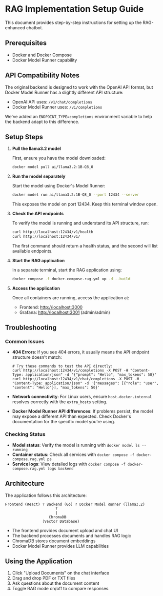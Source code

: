 # RAG Implementation Setup Guide

This document provides step-by-step instructions for setting up the RAG-enhanced chatbot.

## Prerequisites

- Docker and Docker Compose
- Docker Model Runner capability

## API Compatibility Notes

The original backend is designed to work with the OpenAI API format, but Docker Model Runner has a slightly different API structure:

- OpenAI API uses: `/v1/chat/completions`
- Docker Model Runner uses: `/v1/completions` 

We've added an `ENDPOINT_TYPE=completions` environment variable to help the backend adapt to this difference.

## Setup Steps

1. **Pull the llama3.2 model**

   First, ensure you have the model downloaded:

   ```bash
   docker model pull ai/llama3.2:1B-Q8_0
   ```

2. **Run the model separately**

   Start the model using Docker's Model Runner:

   ```bash
   docker model run ai/llama3.2:1B-Q8_0 --port 12434 --server
   ```

   This exposes the model on port 12434. Keep this terminal window open.

3. **Check the API endpoints**

   To verify the model is running and understand its API structure, run:

   ```bash
   curl http://localhost:12434/v1/health
   curl http://localhost:12434/v1/
   ```

   The first command should return a health status, and the second will list available endpoints.

4. **Start the RAG application**

   In a separate terminal, start the RAG application using:

   ```bash
   docker compose -f docker-compose.rag.yml up -d --build
   ```

5. **Access the application**

   Once all containers are running, access the application at:
   
   - Frontend: [http://localhost:3000](http://localhost:3000)
   - Grafana: [http://localhost:3001](http://localhost:3001) (admin/admin)

## Troubleshooting

### Common Issues

- **404 Errors**: If you see 404 errors, it usually means the API endpoint structure doesn't match:
   ```
   # Try these commands to test the API directly:
   curl http://localhost:12434/v1/completions -X POST -H "Content-Type: application/json" -d '{"prompt": "Hello", "max_tokens": 50}'
   curl http://localhost:12434/v1/chat/completions -X POST -H "Content-Type: application/json" -d '{"messages": [{"role": "user", "content": "Hello"}], "max_tokens": 50}'
   ```

- **Network connectivity**: For Linux users, ensure `host.docker.internal` resolves correctly with the `extra_hosts` setting.

- **Docker Model Runner API differences**: If problems persist, the model may expose a different API than expected. Check Docker's documentation for the specific model you're using.

### Checking Status

- **Model status**: Verify the model is running with `docker model ls --running`
- **Container status**: Check all services with `docker compose -f docker-compose.rag.yml ps`
- **Service logs**: View detailed logs with `docker compose -f docker-compose.rag.yml logs backend`

## Architecture

The application follows this architecture:

```
Frontend (React) ? Backend (Go) ? Docker Model Runner (llama3.2)
                       ?
                       |
                    ChromaDB
                 (Vector Database)
```

- The frontend provides document upload and chat UI
- The backend processes documents and handles RAG logic
- ChromaDB stores document embeddings
- Docker Model Runner provides LLM capabilities

## Using the Application

1. Click "Upload Documents" on the chat interface
2. Drag and drop PDF or TXT files
3. Ask questions about the document content
4. Toggle RAG mode on/off to compare responses

